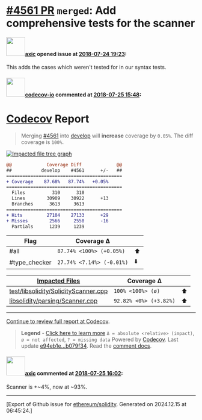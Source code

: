 # [\#4561 PR](https://github.com/ethereum/solidity/pull/4561) `merged`: Add comprehensive tests for the scanner

#### <img src="https://avatars.githubusercontent.com/u/20340?v=4" width="50">[axic](https://github.com/axic) opened issue at [2018-07-24 19:23](https://github.com/ethereum/solidity/pull/4561):

This adds the cases which weren't tested for in our syntax tests.

#### <img src="https://avatars.githubusercontent.com/u/8655789?u=4694f03b321aa2287d9fe05155adcddb23272e81&v=4" width="50">[codecov-io](https://github.com/codecov-io) commented at [2018-07-25 15:48](https://github.com/ethereum/solidity/pull/4561#issuecomment-407802284):

# [Codecov](https://codecov.io/gh/ethereum/solidity/pull/4561?src=pr&el=h1) Report
> Merging [#4561](https://codecov.io/gh/ethereum/solidity/pull/4561?src=pr&el=desc) into [develop](https://codecov.io/gh/ethereum/solidity/commit/e94eb1ed6eb2768e1babdd8a11fcaa2f73365372?src=pr&el=desc) will **increase** coverage by `0.05%`.
> The diff coverage is `100%`.

[![Impacted file tree graph](https://codecov.io/gh/ethereum/solidity/pull/4561/graphs/tree.svg?height=150&src=pr&width=650&token=87PGzVEwU0)](https://codecov.io/gh/ethereum/solidity/pull/4561?src=pr&el=tree)

```diff
@@             Coverage Diff             @@
##           develop    #4561      +/-   ##
===========================================
+ Coverage    87.68%   87.74%   +0.05%     
===========================================
  Files          310      310              
  Lines        30909    30922      +13     
  Branches      3613     3613              
===========================================
+ Hits         27104    27133      +29     
+ Misses        2566     2550      -16     
  Partials      1239     1239
```

| Flag | Coverage Δ | |
|---|---|---|
| #all | `87.74% <100%> (+0.05%)` | :arrow_up: |
| #type_checker | `27.74% <7.14%> (-0.01%)` | :arrow_down: |

| [Impacted Files](https://codecov.io/gh/ethereum/solidity/pull/4561?src=pr&el=tree) | Coverage Δ | |
|---|---|---|
| [test/libsolidity/SolidityScanner.cpp](https://codecov.io/gh/ethereum/solidity/pull/4561/diff?src=pr&el=tree#diff-dGVzdC9saWJzb2xpZGl0eS9Tb2xpZGl0eVNjYW5uZXIuY3Bw) | `100% <100%> (ø)` | :arrow_up: |
| [libsolidity/parsing/Scanner.cpp](https://codecov.io/gh/ethereum/solidity/pull/4561/diff?src=pr&el=tree#diff-bGlic29saWRpdHkvcGFyc2luZy9TY2FubmVyLmNwcA==) | `92.82% <0%> (+3.82%)` | :arrow_up: |

------

[Continue to review full report at Codecov](https://codecov.io/gh/ethereum/solidity/pull/4561?src=pr&el=continue).
> **Legend** - [Click here to learn more](https://docs.codecov.io/docs/codecov-delta)
> `Δ = absolute <relative> (impact)`, `ø = not affected`, `? = missing data`
> Powered by [Codecov](https://codecov.io/gh/ethereum/solidity/pull/4561?src=pr&el=footer). Last update [e94eb1e...b079f34](https://codecov.io/gh/ethereum/solidity/pull/4561?src=pr&el=lastupdated). Read the [comment docs](https://docs.codecov.io/docs/pull-request-comments).

#### <img src="https://avatars.githubusercontent.com/u/20340?v=4" width="50">[axic](https://github.com/axic) commented at [2018-07-25 16:02](https://github.com/ethereum/solidity/pull/4561#issuecomment-407807159):

Scanner is +~4%, now at ~93%.


-------------------------------------------------------------------------------



[Export of Github issue for [ethereum/solidity](https://github.com/ethereum/solidity). Generated on 2024.12.15 at 06:45:24.]
